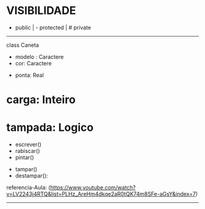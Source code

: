 # VISIBILIDADE
+ public  |  - protected  |  # private

---

class Caneta
+ modelo : Caractere
+ cor: Caractere
- ponta: Real
# carga: Inteiro
# tampada: Logico

+ escrever()
+ rabiscar()
+ pintar()
- tampar()
- destampar():

referencia-Aula: (https://www.youtube.com/watch?v=LV2243j4RTQ&list=PLHz_AreHm4dkqe2aR0tQK74m8SFe-aGsY&index=7)

---
